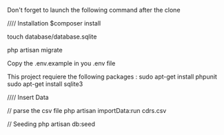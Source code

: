 Don't forget to launch the following command after the clone

//// Installation
$composer install

touch database/database.sqlite

php artisan migrate

Copy the .env.example in you .env file

This project requiere the following packages :
sudo apt-get install phpunit
sudo apt-get install sqlite3

//// Insert Data

// parse the csv file
php artisan importData:run cdrs.csv

// Seeding
php artisan db:seed
